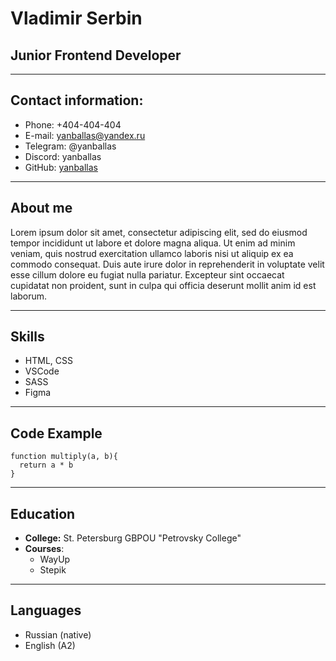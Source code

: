 # Vladimir Serbin
## Junior Frontend Developer
***
## Contact information:
* Phone: +404-404-404
* E-mail: yanballas@yandex.ru
* Telegram: @yanballas
* Discord: yanballas
* GitHub: [yanballas](https://github.com/yanballas)

---

## About me
Lorem ipsum dolor sit amet, consectetur adipiscing elit, sed do eiusmod tempor incididunt ut labore et dolore magna aliqua. Ut enim ad minim veniam, quis nostrud exercitation ullamco laboris nisi ut aliquip ex ea commodo consequat. Duis aute irure dolor in reprehenderit in voluptate velit esse cillum dolore eu fugiat nulla pariatur. Excepteur sint occaecat cupidatat non proident, sunt in culpa qui officia deserunt mollit anim id est laborum.

***

## Skills
* HTML, CSS
* VSCode
* SASS
* Figma

---

## Code Example
```
function multiply(a, b){
  return a * b
}
```

***

## Education
* **College:** St. Petersburg GBPOU "Petrovsky College"
* **Courses**:
  + WayUp
  + Stepik  

---

## Languages
* Russian (native)
* English (A2)
